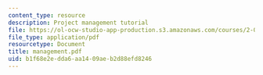 ```yaml
---
content_type: resource
description: Project management tutorial
file: https://ol-ocw-studio-app-production.s3.amazonaws.com/courses/2-000-how-and-why-machines-work-spring-2002/b1f68e2edda6aa1409aeb2d88efd8246_management.pdf
file_type: application/pdf
resourcetype: Document
title: management.pdf
uid: b1f68e2e-dda6-aa14-09ae-b2d88efd8246
---
```

